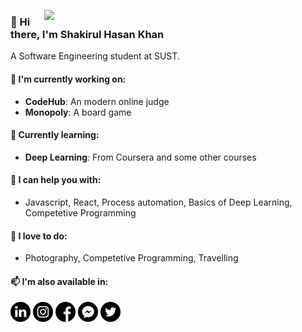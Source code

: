 [<img align="right" width="450" src="https://github-readme-stats.anuraghazra1.vercel.app/api?username=KhanShaheb34&show_icons=true&title_color=fff&icon_color=79ff97&text_color=9f9f9f&bg_color=151515"/>](https://github.com/KhanShaheb34/)

### 👋 Hi there, I'm Shakirul Hasan Khan
A Software Engineering student at SUST. 

#### 🔭 I'm currently working on:
* __CodeHub__: An modern online judge
* __Monopoly__: A board game

#### 🌱 Currently learning:
* __Deep Learning__: From Coursera and some other courses

#### 💬 I can help you with:
* Javascript, React, Process automation, Basics of Deep Learning, Competetive Programming

#### 📸 I love to do:
* Photography, Competetive Programming, Travelling

#### 📫 I'm also available in:
  [<img alt="LinkedIn" src="https://raw.githubusercontent.com/KhanShaheb34/KhanShaheb34/master//icons/010-linkedin.svg" height="32" width="32" />](https://www.linkedin.com/in/shakirulhasan/)
[<img alt="Instagram" src="https://raw.githubusercontent.com/KhanShaheb34/KhanShaheb34/master//icons/011-instagram.svg" height="32" width="32" />](https://www.instagram.com/_khanshaheb/)
[<img alt="Facebook" src="https://raw.githubusercontent.com/KhanShaheb34/KhanShaheb34/master//icons/001-facebook.svg" height="32" width="32" />](https://facebook.com/khanshaheb34)
[<img alt="Messenger" src="https://raw.githubusercontent.com/KhanShaheb34/KhanShaheb34/master//icons/012-messenger.svg" height="32" width="32" />](https://m.me/khanshaheb34)
[<img alt="Twitter" src="https://raw.githubusercontent.com/KhanShaheb34/KhanShaheb34/master//icons/013-twitter.svg" height="32" width="32" />](https://twitter.com/khanshaheb34)
